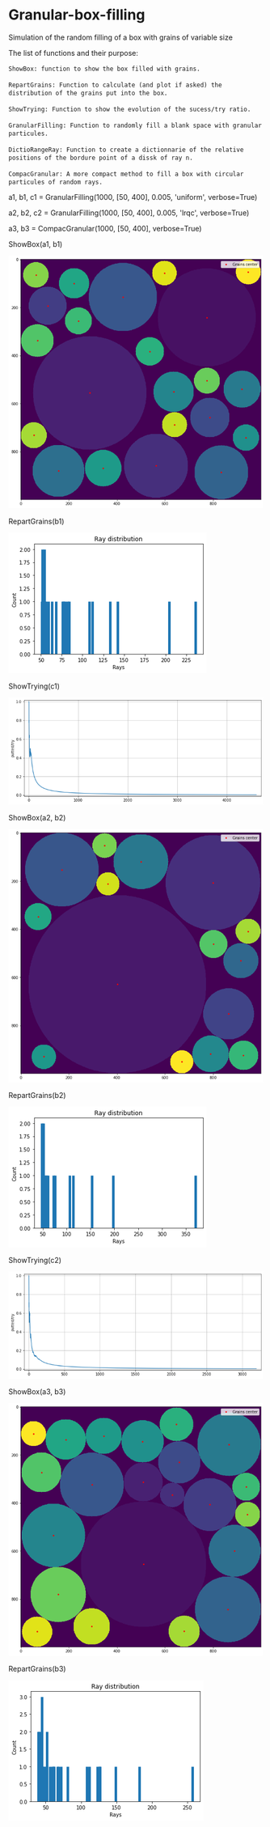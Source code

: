 # Granular-box-filling
Simulation of the random filling of a box with grains of variable size

The list of functions and their purpose:

    ShowBox: function to show the box filled with grains.
  
    RepartGrains: Function to calculate (and plot if asked) the distribution of the grains put into the box.
  
    ShowTrying: Function to show the evolution of the sucess/try ratio.
  
    GranularFilling: Function to randomly fill a blank space with granular particules.
  
    DictioRangeRay: Function to create a dictionnarie of the relative positions of the bordure point of a dissk of ray n.
  
    CompacGranular: A more compact method to fill a box with circular particules of random rays.
  

a1, b1, c1 = GranularFilling(1000, [50, 400], 0.005, 'uniform', verbose=True)

a2, b2, c2 = GranularFilling(1000, [50, 400], 0.005, 'lrqc', verbose=True)

a3, b3 = CompacGranular(1000, [50, 400], verbose=True)

ShowBox(a1, b1)

![Exemple picture](randFill_s1000_rr_50_400_rp_0,005_uniform.png)

RepartGrains(b1)

![Exemple picture](GrainsDistri_s1000_rr_50_400_rp_0,005_uniform.png)

ShowTrying(c1)

![Exemple picture](Trying_s1000_rr_50_400_rp_0,005_uniform.png)


ShowBox(a2, b2)

![Exemple picture](randFill_s1000_rr_50_400_rp_0,005_lrqc.png)

RepartGrains(b2)

![Exemple picture](GrainsDistri_s1000_rr_50_400_rp_0,005_lrqc.png)

ShowTrying(c2)

![Exemple picture](Trying_s1000_rr_50_400_rp_0,005_lrqc.png)



ShowBox(a3, b3)

![Exemple picture](randFill_s1000_rr_50_400_rp_0,005_compact.png)

RepartGrains(b3)

![Exemple picture](GrainsDistri_s1000_rr_50_400_compact.png)
